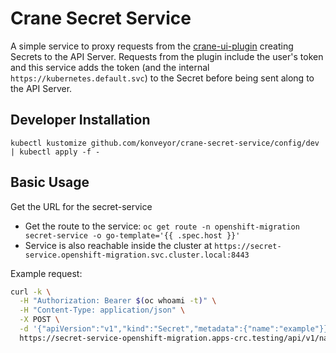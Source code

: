 Crane Secret Service
====================

A simple service to proxy requests from the
[crane-ui-plugin](https://github.com/konveyor/crane-ui-plugin)
creating Secrets to the API Server. Requests from the plugin include the user's
token and this service adds the token (and the internal
`https://kubernetes.default.svc`) to the Secret before being sent along to the
API Server.

## Developer Installation

```shell
kubectl kustomize github.com/konveyor/crane-secret-service/config/dev | kubectl apply -f -
```

## Basic Usage

Get the URL for the secret-service

* Get the route to the service: `oc get route -n openshift-migration secret-service -o go-template='{{ .spec.host }}'`
* Service is also reachable inside the cluster at `https://secret-service.openshift-migration.svc.cluster.local:8443`

Example request:

```bash
curl -k \
  -H "Authorization: Bearer $(oc whoami -t)" \
  -H "Content-Type: application/json" \
  -X POST \
  -d '{"apiVersion":"v1","kind":"Secret","metadata":{"name":"example"}}' \
  https://secret-service-openshift-migration.apps-crc.testing/api/v1/namespaces/openshift-migration/secrets
```
